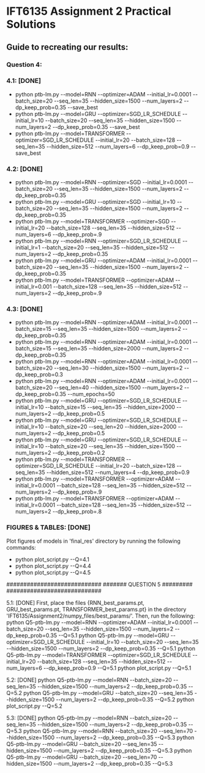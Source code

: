 <h1> IFT6135 Assignment 2 Practical Solutions </h1>
<h2> Guide to recreating our results: </h2>
<h3>Question 4:</h3>
<h3>4.1: [DONE]</h3>
<ul>
  <li>python ptb-lm.py --model=RNN --optimizer=ADAM --initial_lr=0.0001 --batch_size=20 --seq_len=35 --hidden_size=1500 --num_layers=2 --dp_keep_prob=0.35 --save_best</li>
  <li>python ptb-lm.py --model=GRU --optimizer=SGD_LR_SCHEDULE --initial_lr=10 --batch_size=20 --seq_len=35 --hidden_size=1500 --num_layers=2 --dp_keep_prob=0.35 --save_best</li>
  <li>python ptb-lm.py --model=TRANSFORMER --optimizer=SGD_LR_SCHEDULE --initial_lr=20 --batch_size=128 --seq_len=35 --hidden_size=512 --num_layers=6 --dp_keep_prob=0.9 --save_best</li>
</ul>
<h3>4.2: [DONE]</h3>
<ul>
<li>python ptb-lm.py --model=RNN --optimizer=SGD --initial_lr=0.0001 --batch_size=20 --seq_len=35 --hidden_size=1500 --num_layers=2 --dp_keep_prob=0.35</li>
<li>python ptb-lm.py --model=GRU --optimizer=SGD --initial_lr=10 --batch_size=20 --seq_len=35 --hidden_size=1500 --num_layers=2 --dp_keep_prob=0.35</li>
<li>python ptb-lm.py --model=TRANSFORMER --optimizer=SGD --initial_lr=20 --batch_size=128 --seq_len=35 --hidden_size=512 --num_layers=6 --dp_keep_prob=.9</li>
<li>python ptb-lm.py --model=RNN --optimizer=SGD_LR_SCHEDULE --initial_lr=1 --batch_size=20 --seq_len=35 --hidden_size=512 --num_layers=2 --dp_keep_prob=0.35</li>
<li>python ptb-lm.py --model=GRU --optimizer=ADAM --initial_lr=0.0001 --batch_size=20 --seq_len=35 --hidden_size=1500 --num_layers=2 --dp_keep_prob=0.35</li>
<li>python ptb-lm.py --model=TRANSFORMER --optimizer=ADAM --initial_lr=0.001 --batch_size=128 --seq_len=35 --hidden_size=512 --num_layers=2 --dp_keep_prob=.9</li>
</ul>
<h3>4.3: [DONE]</h3>
<ul>
<li>python ptb-lm.py --model=RNN --optimizer=ADAM --initial_lr=0.0001 --batch_size=15 --seq_len=35 --hidden_size=1500 --num_layers=2 --dp_keep_prob=0.35</li>
<li>python ptb-lm.py --model=RNN --optimizer=ADAM --initial_lr=0.0001 --batch_size=15 --seq_len=35 --hidden_size=2000 --num_layers=2 --dp_keep_prob=0.35</li>
<li>python ptb-lm.py --model=RNN --optimizer=ADAM --initial_lr=0.0001 --batch_size=20 --seq_len=30 --hidden_size=1500 --num_layers=2 --dp_keep_prob=0.3</li>
<li>python ptb-lm.py --model=RNN --optimizer=ADAM --initial_lr=0.0001 --batch_size=20 --seq_len=40 --hidden_size=1500 --num_layers=2 --dp_keep_prob=0.35 --num_epochs=50</li>
<li>python ptb-lm.py --model=GRU --optimizer=SGD_LR_SCHEDULE --initial_lr=10 --batch_size=15 --seq_len=35 --hidden_size=2000 --num_layers=2 --dp_keep_prob=0.5</li>
<li>python ptb-lm.py --model=GRU --optimizer=SGD_LR_SCHEDULE --initial_lr=10 --batch_size=20 --seq_len=20 --hidden_size=2000 --num_layers=2 --dp_keep_prob=0.5</li>
<li>python ptb-lm.py --model=GRU --optimizer=SGD_LR_SCHEDULE --initial_lr=10 --batch_size=20 --seq_len=35 --hidden_size=1500 --num_layers=2 --dp_keep_prob=0.2</li>
<li>python ptb-lm.py --model=TRANSFORMER --optimizer=SGD_LR_SCHEDULE --initial_lr=20 --batch_size=128 --seq_len=35 --hidden_size=512 --num_layers=4 --dp_keep_prob=0.9</li>
<li>python ptb-lm.py --model=TRANSFORMER --optimizer=ADAM --initial_lr=0.0001 --batch_size=128 --seq_len=35 --hidden_size=512 --num_layers=2 --dp_keep_prob=.9</li>
<li>python ptb-lm.py --model=TRANSFORMER --optimizer=ADAM --initial_lr=0.0001 --batch_size=128 --seq_len=35 --hidden_size=512 --num_layers=2 --dp_keep_prob=.8</li>
</ul>
<h3>FIGURES & TABLES: [DONE]</h3>
Plot figures of models in 'final_res' directory by running the following commands:
<ul>
<li>python plot_script.py --Q=4.1</li>
<li>python plot_script.py --Q=4.4</li>
<li>python plot_script.py --Q=4.5</li>
</ul>
############################
####### QUESTION 5 #########
############################

5.1: [DONE]
First, place the files {RNN_best_params.pt, GRU_best_params.pt, TRANSFORMER_best_params.pt} in the directory 'IFT6135/Assignment2/numpy_files/best_params/'. Then, run the following:
python Q5-ptb-lm.py --model=RNN --optimizer=ADAM --initial_lr=0.0001 --batch_size=20 --seq_len=35 --hidden_size=1500 --num_layers=2 --dp_keep_prob=0.35 --Q=5.1
python Q5-ptb-lm.py --model=GRU --optimizer=SGD_LR_SCHEDULE --initial_lr=10 --batch_size=20 --seq_len=35 --hidden_size=1500 --num_layers=2 --dp_keep_prob=0.35 --Q=5.1
python Q5-ptb-lm.py --model=TRANSFORMER --optimizer=SGD_LR_SCHEDULE --initial_lr=20 --batch_size=128 --seq_len=35 --hidden_size=512 --num_layers=6 --dp_keep_prob=0.9 --Q=5.1
python plot_script.py --Q=5.1

5.2: [DONE]
python Q5-ptb-lm.py --model=RNN --batch_size=20 --seq_len=35 --hidden_size=1500 --num_layers=2 --dp_keep_prob=0.35 --Q=5.2
python Q5-ptb-lm.py --model=GRU --batch_size=20 --seq_len=35 --hidden_size=1500 --num_layers=2 --dp_keep_prob=0.35 --Q=5.2
python plot_script.py --Q=5.2

5.3: [DONE]
python Q5-ptb-lm.py --model=RNN --batch_size=20 --seq_len=35 --hidden_size=1500 --num_layers=2 --dp_keep_prob=0.35 --Q=5.3
python Q5-ptb-lm.py --model=RNN --batch_size=20 --seq_len=70 --hidden_size=1500 --num_layers=2 --dp_keep_prob=0.35 --Q=5.3
python Q5-ptb-lm.py --model=GRU --batch_size=20 --seq_len=35 --hidden_size=1500 --num_layers=2 --dp_keep_prob=0.35 --Q=5.3
python Q5-ptb-lm.py --model=GRU --batch_size=20 --seq_len=70 --hidden_size=1500 --num_layers=2 --dp_keep_prob=0.35 --Q=5.3

